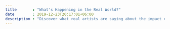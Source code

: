 ```yaml
---
title       : "What's Happening in the Real World?"
date        : 2019-12-23T20:17:01+06:00
description : "Discover what real artists are saying about the impact of generative AI on their work. Explore their thoughts on authenticity, creativity, and the ethical implications of using this cutting-edge technology in art. Gain a unique perspective on the intersection of art and AI through their testimonials and get inspired by their innovative approach to creating."
---
```


